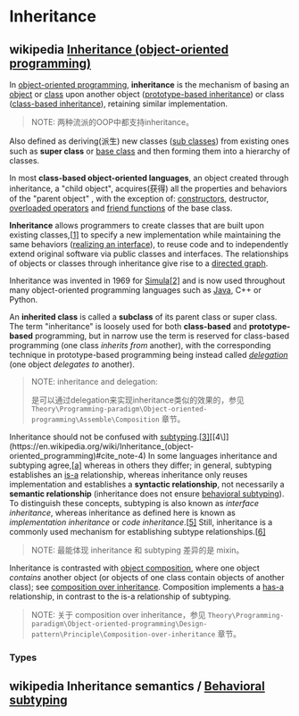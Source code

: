 # Inheritance



## wikipedia [Inheritance (object-oriented programming)](https://en.wikipedia.org/wiki/Inheritance_(object-oriented_programming))

In [object-oriented programming](https://en.wikipedia.org/wiki/Object-oriented_programming), **inheritance** is the mechanism of basing an [object](https://en.wikipedia.org/wiki/Object_(computer_science)) or [class](https://en.wikipedia.org/wiki/Class_(computer_programming)) upon another object ([prototype-based inheritance](https://en.wikipedia.org/wiki/Prototype-based_programming)) or class ([class-based inheritance](https://en.wikipedia.org/wiki/Class-based_programming)), retaining similar implementation. 

> NOTE: 两种流派的OOP中都支持inheritance。

Also defined as deriving(派生) new classes ([sub classes](https://en.wikipedia.org/wiki/Inheritance_(object-oriented_programming)#Subclasses_and_superclasses)) from existing ones such as **super class** or [base class](https://en.wikipedia.org/wiki/Fragile_base_class) and then forming them into a hierarchy of classes. 

In most **class-based object-oriented languages**, an object created through inheritance, a "child object", acquires(获得) all the properties and behaviors of the "parent object" , with the exception of: [constructors](https://en.wikipedia.org/wiki/Constructor_(object-oriented_programming)), destructor, [overloaded operators](https://en.wikipedia.org/wiki/Operator_overloading) and [friend functions](https://en.wikipedia.org/wiki/Friend_function) of the base class. 

**Inheritance** allows programmers to create classes that are built upon existing classes,[[1\]](https://en.wikipedia.org/wiki/Inheritance_(object-oriented_programming)#cite_note-1) to specify a new implementation while maintaining the same behaviors ([realizing an interface](https://en.wikipedia.org/wiki/Class_diagram#Realization/Implementation)), to reuse code and to independently extend original software via public classes and interfaces. The relationships of objects or classes through inheritance give rise to a [directed graph](https://en.wikipedia.org/wiki/Directed_graph).

Inheritance was invented in 1969 for [Simula](https://en.wikipedia.org/wiki/Simula)[[2\]](https://en.wikipedia.org/wiki/Inheritance_(object-oriented_programming)#cite_note-2) and is now used throughout many object-oriented programming languages such as [Java](https://en.wikipedia.org/wiki/Java_(programming_language)), C++ or Python.

An **inherited class** is called a **subclass** of its parent class or super class. The term "inheritance" is loosely used for both **class-based** and **prototype-based** programming, but in narrow use the term is reserved for class-based programming (one class *inherits from* another), with the corresponding technique in prototype-based programming being instead called *[delegation](https://en.wikipedia.org/wiki/Delegation_(object-oriented_programming))* (one object *delegates to* another).

> NOTE: inheritance and delegation:
>
> 是可以通过delegation来实现inheritance类似的效果的，参见 `Theory\Programming-paradigm\Object-oriented-programming\Assemble\Composition` 章节。

Inheritance should not be confused with [subtyping](https://en.wikipedia.org/wiki/Subtyping).[[3\]](https://en.wikipedia.org/wiki/Inheritance_(object-oriented_programming)#cite_note-3)[[4\]](https://en.wikipedia.org/wiki/Inheritance_(object-oriented_programming)#cite_note-4) In some languages inheritance and subtyping agree,[[a\]](https://en.wikipedia.org/wiki/Inheritance_(object-oriented_programming)#cite_note-5) whereas in others they differ; in general, subtyping establishes an [is-a](https://en.wikipedia.org/wiki/Is-a) relationship, whereas inheritance only reuses implementation and establishes a **syntactic relationship**, not necessarily a **semantic relationship** (inheritance does not ensure [behavioral subtyping](https://en.wikipedia.org/wiki/Behavioral_subtyping)). To distinguish these concepts, subtyping is also known as *interface inheritance*, whereas inheritance as defined here is known as *implementation inheritance* or *code inheritance*.[[5\]](https://en.wikipedia.org/wiki/Inheritance_(object-oriented_programming)#cite_note-Mikhajlov-6) Still, inheritance is a commonly used mechanism for establishing subtype relationships.[[6\]](https://en.wikipedia.org/wiki/Inheritance_(object-oriented_programming)#cite_note-7)

> NOTE: 最能体现 inheritance 和 subtyping 差异的是 mixin。

Inheritance is contrasted with [object composition](https://en.wikipedia.org/wiki/Object_composition), where one object *contains* another object (or objects of one class contain objects of another class); see [composition over inheritance](https://en.wikipedia.org/wiki/Composition_over_inheritance). Composition implements a [has-a](https://en.wikipedia.org/wiki/Has-a) relationship, in contrast to the is-a relationship of subtyping.

> NOTE: 关于 composition over inheritance，参见 `Theory\Programming-paradigm\Object-oriented-programming\Design-pattern\Principle\Composition-over-inheritance` 章节。

### Types

## wikipedia Inheritance semantics / [Behavioral subtyping](https://en.wikipedia.org/wiki/Behavioral_subtyping)

